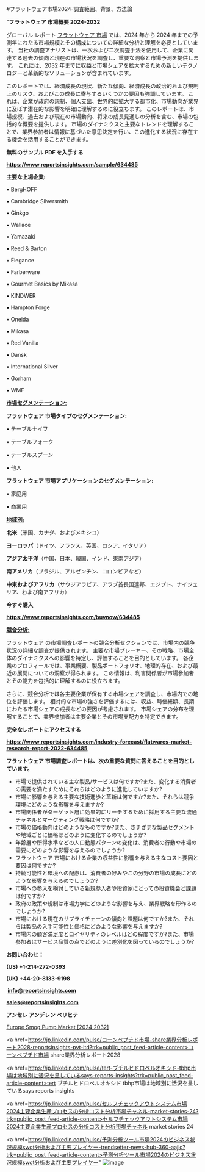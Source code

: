 #フラットウェア市場2024-調査範囲、背景、方法論

"<strong>フラットウェア 市場概要 2024-2032</strong>

グローバル レポート <a href=https://www.reportsinsights.com/sample/634485>フラットウェア 市場</a> では、2024 年から 2024 年までの予測年にわたる市場規模とその構成についての詳細な分析と理解を必要としています。 当社の調査アナリストは、一次および二次調査手法を使用して、企業に関連する過去の傾向と現在の市場状況を調査し、重要な洞察と市場予測を提供します。 これには、2032 年までに収益と市場シェアを拡大​​するための新しいテクノロジーと革新的なソリューションが含まれています。

このレポートでは、経済成長の現状、新たな傾向、経済成長の政治的および規制上のリスク、およびこの成長に寄与するいくつかの要因も強調しています。 これは、企業が政府の規制、個人支出、世界的に拡大する都市化、市場動向が業界に及ぼす潜在的な影響を明確に理解するのに役立ちます。 このレポートは、市場規模、過去および現在の市場動向、将来の成長見通しの分析を含む、市場の包括的な概要を提供します。 市場のダイナミクスと主要なトレンドを理解することで、業界参加者は情報に基づいた意思決定を行い、この進化する状況に存在する機会を活用することができます。

<strong><b>無料のサンプル PDF を入手する</b></strong>

<a href=https://www.reportsinsights.com/sample/634485><strong><u>https://www.reportsinsights.com/sample/634485</u></strong></a>

<strong>主要な上場企業:</strong>

• BergHOFF

• Cambridge Silversmith

• Ginkgo

• Wallace

• Yamazaki

• Reed & Barton

• Elegance

• Farberware

• Gourmet Basics by Mikasa

• KINDWER

• Hampton Forge

• Oneida

• Mikasa

• Red Vanilla

• Dansk

• International Silver

• Gorham

• WMF

<strong><u>市場セグメンテーション</u></strong><strong><u>:</u></strong>

<strong>フラットウェア 市場タイプのセグメンテーション:</strong>

• テーブルナイフ

• テーブルフォーク

• テーブルスプーン

• 他人

<strong>フラットウェア 市場アプリケーションのセグメンテーション:</strong>

• 家庭用

• 商業用

<strong><u>地域別</u></strong><strong><u>:</u></strong>

<strong>北米</strong>（米国、カナダ、およびメキシコ）

<strong>ヨーロッパ</strong>（ドイツ、フランス、英国、ロシア、イタリア）

<strong>アジア太平洋</strong>（中国、日本、韓国、インド、東南アジア）

<strong>南アメリカ</strong>（ブラジル、アルゼンチン、コロンビアなど）

<strong>中東およびアフリカ</strong>（サウジアラビア、アラブ首長国連邦、エジプト、ナイジェリア、および南アフリカ）

<strong>今すぐ購入</strong>

<a href=https://www.reportsinsights.com/buynow/634485><strong><u>https://www.reportsinsights.com/buynow/634485</u></strong></a>

<strong><u>競合分析:</u></strong>

フラットウェア の市場調査レポートの競合分析セクションでは、市場内の競争状況の詳細な調査が提供されます。 主要な市場プレーヤー、その戦略、市場全体のダイナミクスへの影響を特定し、評価することを目的としています。 各企業のプロフィールでは、事業概要、製品ポートフォリオ、地理的存在、および最近の展開についての洞察が得られます。 この情報は、利害関係者が市場参加者とその能力を包括的に理解するのに役立ちます。

さらに、競合分析では各主要企業が保有する市場シェアを調査し、市場内での地位を評価します。 相対的な市場の強さを評価するには、収益、時価総額、長期にわたる市場シェアの成長などの要因が考慮されます。 市場シェアの分布を理解することで、業界参加者は主要企業とその市場支配力を特定できます。

<strong>完全なレポートにアクセスする</strong>

<a href=https://www.reportsinsights.com/industry-forecast/flatwares-market-research-report-2022-634485><strong><u><b>https://www.reportsinsights.com/industry-forecast/flatwares-market-research-report-2022-634485</b></u></strong></a>

<strong><b>フラットウェア 市場調査レポートは、次の重要な質問に答えることを目的としています。</b></strong>
<ul>
  <li>市場で提供されている主な製品/サービスは何ですか?また、変化する消費者の需要を満たすためにそれらはどのように進化していますか?</li>
  <li>市場に影響を与える主要な技術進歩と革新は何ですか?また、それらは競争環境にどのような影響を与えますか?</li>
  <li>市場関係者がターゲット層に効果的にリーチするために採用する主要な流通チャネルとマーケティング戦略は何ですか?</li>
  <li>市場の価格動向はどのようなものですか?また、さまざまな製品セグメントや地域ごとに価格はどのように変化するのでしょうか?</li>
  <li>年齢層や所得水準などの人口動態パターンの変化は、消費者の行動や市場の需要にどのような影響を与えるのでしょうか?</li>
  <li>フラットウェア 市場における企業の収益性に影響を与える主なコスト要因と要因は何ですか?</li>
  <li>持続可能性と環境への配慮は、消費者の好みやこの分野の市場の成長にどのような影響を与えるのでしょうか?</li>
  <li>市場への参入を検討している新規参入者や投資家にとっての投資機会と課題は何ですか?</li>
  <li>政府の政策や規制は市場力学にどのような影響を与え、業界戦略を形作るのでしょうか?</li>
  <li>市場における現在のサプライチェーンの傾向と課題は何ですか?また、それらは製品の入手可能性と価格にどのような影響を与えますか?</li>
  <li>市場内の顧客満足度とロイヤリティのレベルはどの程度ですか?また、市場参加者はサービス品質の点でどのように差別化を図っているのでしょうか?</li>
</ul>
<strong>お問い合わせ：</strong>

<strong>(US) +1-214-272-0393</strong>

<strong>(UK) +44-20-8133-9198</strong>

<strong> </strong><a href=info@reportsinsights.com><strong><u>info@reportsinsights.com</u></strong></a>

<a href=sales@reportsinsights.com><strong><u>sales@reportsinsights.com</u></strong></a>

<strong>アンセレ アンデレン ベリヒテ</strong>

<a href=https://www.linkedin.com/pulse/europe-smog-pump-markets-analysis-decision-makers-ozoif/>Europe Smog Pump Market [2024 2032]</a>

<a href=https://jp.linkedin.com/pulse/コーンペプチド市場-share業界分析レポート2028-reportsinsights-pvt-ltd?trk=public_post_feed-article-content>コーンペプチド市場 share業界分析レポート2028</a>

<a href=https://jp.linkedin.com/pulse/tert-ブチルヒドロペルオキシド-tbhp市場は地域別に活況を呈しているsays-reports-insights?trk=public_post_feed-article-content>tert ブチルヒドロペルオキシド tbhp市場は地域別に活況を呈しているsays reports insights</a>

<a href=https://jp.linkedin.com/pulse/セルフチェックアウトシステム市場2024主要企業生産プロセスの分析コスト分析市場チャネル-market-stories-24?trk=public_post_feed-article-content>セルフチェックアウトシステム市場2024主要企業生産プロセスの分析コスト分析市場チャネル market stories 24</a>

<a href=https://jp.linkedin.com/pulse/予測分析ツール市場2024のビジネス状況規模swot分析および主要プレイヤー-trendsetter-news-hub-360-aajlc?trk=public_post_feed-article-content>予測分析ツール市場2024のビジネス状況規模swot分析および主要プレイヤー</a>"
![image](https://github.com/aakesh123242/RIMarket/assets/158431203/92186ffc-873e-41dc-ab93-64350d895a9c)
